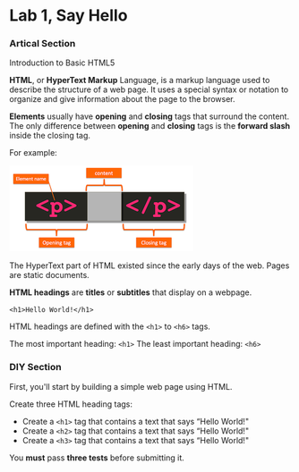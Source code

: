 # Lab 1, Say Hello 

### Artical Section

Introduction to Basic HTML5

**HTML**, or **HyperText Markup** Language, is a markup language used to describe the structure of a web page. It uses a special syntax or notation to organize and give information about the page to the browser. 

**Elements** usually have **opening** and **closing** tags that surround the content. The only difference between **opening** and **closing** tags is the **forward slash** inside the closing tag.

For example:

![HTML Element](/element.png)

The HyperText part of HTML existed since the early days of the web. Pages are static documents.

**HTML headings** are **titles** or **subtitles** that display on a webpage.

```
<h1>Hello World!</h1>
```

HTML headings are defined with the `<h1>` to `<h6>` tags.

The most important heading: `<h1>`
The least important heading: `<h6>`

### DIY Section

First, you'll start by building a simple web page using HTML.

Create three HTML heading tags:
 - Create a `<h1>` tag that contains a text that says “Hello World!"
 - Create a `<h2>` tag that contains a text that says “Hello World!"
 - Create a `<h3>` tag that contains a text that says “Hello World!"

You **must** pass **three tests** before submitting it.